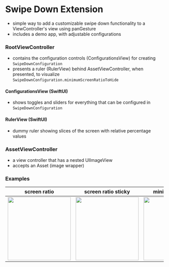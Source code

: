 # Swipe Down Extension
- simple way to add a customizable swipe down functionality to a ViewController's view using panGesture
- includes a demo app, with adjustable configurations

### RootViewController
- contains the configuration controls (ConfigurationsView) for creating `SwipeDownConfiguration`
- presents a ruler (RulerView) behind AssetViewController, when presented, to visualize `SwipeDownConfiguration.minimumScreenRatioToHide`

#### ConfigurationsView  (SwiftUI)
- shows toggles and sliders for everything that can be configured in `SwipeDownConfiguration`

#### RulerView (SwiftUI)
- dummy ruler showing slices of the screen with relative percentage values

### AssetViewController
- a view controller that has a nested UIImageView 
- accepts an Asset (image wrapper) 

### Examples

| screen ratio | screen ratio sticky | minimum velocity |
| ------------- | ------------- | ------------- |
| <img src="/gifs/example_screen_ratio.gif" width="200" > | <img src="/gifs/example_screen_ratio_sticky.gif" width="200" > | <img src="/gifs/example_minimum_velocity.gif" width="200" > |


